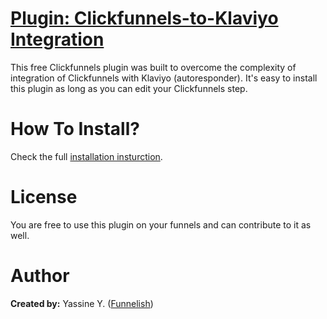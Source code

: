 # [Plugin: Clickfunnels-to-Klaviyo Integration](https://funnelish.com/t/plugin-clickfunnels-to-klaviyo-integration/86)

This free Clickfunnels plugin was built to overcome the complexity of integration of Clickfunnels with Klaviyo (autoresponder).
It's easy to install this plugin as long as you can edit your Clickfunnels step.

# How To Install?
Check the full [installation insturction](https://funnelish.com/t/plugin-clickfunnels-to-klaviyo-integration/86).

# License
You are free to use this plugin on your funnels and can contribute to it as well.

# Author
**Created by:** Yassine Y. ([Funnelish](https://funnelish.com))

